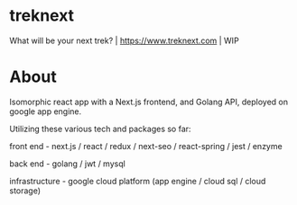 # treknext

What will be your next trek? | https://www.treknext.com | WIP

# About

Isomorphic react app with a Next.js frontend, and Golang API, deployed on google app engine.

Utilizing these various tech and packages so far:

front end - next.js / react / redux / next-seo / react-spring / jest / enzyme

back end - golang / jwt / mysql

infrastructure - google cloud platform (app engine / cloud sql / cloud storage)
